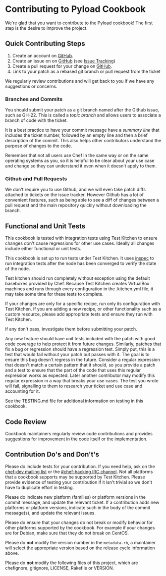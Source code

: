 # Contributing to Pyload Cookbook

We're glad that you want to contribute to the Pyload cookbook! The first step is the desire to improve the project.

## Quick Contributing Steps

1. Create an account on [GitHub](https://github.com).
2. Create an issue on on [GitHub](https://github.com) (see [Issue Tracking](https://github.com/gridtec/cookbook-pyload/issues))
3. Create a pull request for your change on [GitHub](https://github.com).
4. Link to your patch as a rebased git branch or pull request from the ticket

We regularly review contributions and will get back to you if we have any suggestions or concerns.

### Branches and Commits

You should submit your patch as a git branch named after the Github issue, such as GH-22. This is called a *topic branch* and allows users to associate a branch of code with the ticket.

It is a best practice to have your commit message have a *summary line* that includes the ticket number, followed by an empty line and then a brief description of the commit. This also helps other contributors understand the purpose of changes to the code.

Remember that not all users use Chef in the same way or on the same operating systems as you, so it is helpful to be clear about your use case and change so they can understand it even when it doesn't apply to them.

### Github and Pull Requests

We don't require you to use Github, and we will even take patch diffs attached to tickets on the issue tracker. However Github has a lot of convenient features, such as being able to see a diff of changes between a pull request and the main repository quickly without downloading the branch.

## Functional and Unit Tests

This cookbook is tested with integration tests using Test Kitchen to ensure changes don't cause regressions for other use cases. Ideally all changes include either functional or unit tests.

This cookbook is set up to run tests under Test Kitchen. It uses [inspec](https://github.com/chef/inspec) to run integration tests after the node has been converged to verify the state of the node.

Test kitchen should run completely without exception using the default baseboxes provided by Chef. Because Test Kitchen creates VirtualBox machines and runs through every configuration in the .kitchen.yml file, it may take some time for these tests to complete.

If your changes are only for a specific recipe, run only its configuration with Test Kitchen. If you are adding a new recipe, or other functionality such as a custom resource, please add appropriate tests and ensure they run with Test Kitchen.

If any don't pass, investigate them before submitting your patch.

Any new feature should have unit tests included with the patch with good code coverage to help protect it from future changes. Similarly, patches that fix a bug or regression should have a regression test. Simply put, this is a test that would fail without your patch but passes with it. The goal is to ensure this bug doesn't regress in the future. Consider a regular expression that doesn't match a certain pattern that it should, so you provide a patch and a test to ensure that the part of the code that uses this regular expression works as expected. Later another contributor may modify this regular expression in a way that breaks your use cases. The test you wrote will fail, signalling to them to research your ticket and use case and accounting for it.

See the TESTING.md file for additional information on testing in this cookbook.

## Code Review

Cookbook maintainers regularly review code contributions and provides suggestions for improvement in the code itself or the implementation.

## Contribution Do's and Don't's

Please do include tests for your contribution. If you need help, ask on the [chef-dev mailing list](https://discourse.chef.io/c/dev) or the [#chef-hacking IRC channel](https://community.chef.io/chat/chef-hacking). Not all platforms that a cookbook supports may be supported by Test Kitchen. Please provide evidence of testing your contribution if it isn't trivial so we don't have to duplicate effort in testing.

Please do indicate new platform (families) or platform versions in the commit message, and update the relevant ticket. If a contribution adds new platforms or platform versions, indicate such in the body of the commit message(s), and update the relevant issues.

Please do ensure that your changes do not break or modify behavior for other platforms supported by the cookbook. For example if your changes are for Debian, make sure that they do not break on CentOS.

Please do **not** modify the version number in the `metadata.rb`, a maintainer will select the appropriate version based on the release cycle information above.

Please do **not** modify the following files of this project, which are chefignore, gitignore, LICENSE, Rakefile or VERSION.
